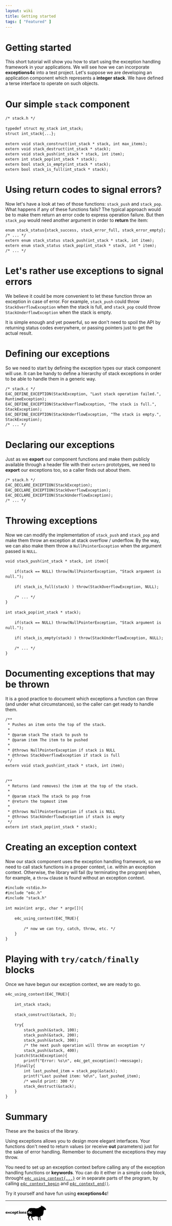 ```yaml
---
layout: wiki
title: Getting started
tags: [ "Featured" ]
---
```


# Getting started

This short tutorial will show you how to start using the exception handling framework in your applications. We will see how we can incorporate **exceptions4c** into a test project. Let's suppose we are developing an application component which represents a **integer stack**. We have defined a terse interface to operate on such objects.

# Our simple `stack` component

```
/* stack.h */

typedef struct my_stack int_stack;
struct int_stack{...};

extern void stack_construct(int_stack * stack, int max_items);
extern void stack_destruct(int_stack * stack);
extern void stack_push(int_stack * stack, int item);
extern int stack_pop(int_stack * stack);
extern bool stack_is_empty(int_stack * stack);
extern bool stack_is_full(int_stack * stack);
```

# Using return codes to signal errors?

Now let's have a look at two of those functions: `stack_push` and `stack_pop`. What happens if any of these functions fails? The typical approach would be to make them return an error code to express operation failure. But then `stack_pop` would need another argument in order to **return** the item:

```
enum stack_status{stack_success, stack_error_full, stack_error_empty};
/* ... */
extern enum stack_status stack_push(int_stack * stack, int item);
extern enum stack_status stack_pop(int_stack * stack, int * item);
/* ... */
```

# Let's rather use exceptions to signal errors

We believe it could be more convenient to let these function throw an exception in case of error. For example, `stack_push` could throw `StackOverflowException` when the stack is full, and `stack_pop` could throw `StackUnderflowException` when the stack is empty.

It is simple enough and yet powerful, so we don't need to spoil the API by returning status codes everywhere, or passing pointers just to get the actual result.

# Defining our exceptions

So we need to start by defining the exception types our stack component will use. It can be handy to define a hierarchy of stack exceptions in order to be able to handle them in a generic way.

```
/* stack.c */
E4C_DEFINE_EXCEPTION(StackException, "Last stack operation failed.", RuntimeException);
E4C_DEFINE_EXCEPTION(StackOverflowException, "The stack is full.", StackException);
E4C_DEFINE_EXCEPTION(StackUnderflowException, "The stack is empty.", StackException);
/* ... */
```

# Declaring our exceptions

Just as we **export** our component functions and make them publicly available through a header file with their `extern` prototypes, we need to **export** our exceptions too, so a caller finds out about them.

```
/* stack.h */
E4C_DECLARE_EXCEPTION(StackException);
E4C_DECLARE_EXCEPTION(StackOverflowException);
E4C_DECLARE_EXCEPTION(StackUnderflowException);
/* ... */
```

# Throwing exceptions

Now we can modify the implementation of `stack_push` and `stack_pop` and make them throw an exception at stack overflow / underflow. By the way, we can also make them throw a `NullPointerException` when the argument passed is `NULL`.

```
void stack_push(int_stack * stack, int item){

    if(stack == NULL) throw(NullPointerException, "Stack argument is null.");

    if( stack_is_full(stack) ) throw(StackOverflowException, NULL);

    /* ... */
}

int stack_pop(int_stack * stack);

    if(stack == NULL) throw(NullPointerException, "Stack argument is null.");

    if( stack_is_empty(stack) ) throw(StackUnderflowException, NULL);

    /* ... */
}
```

# Documenting exceptions that may be thrown

It is a good practice to document which exceptions a function can throw (and under what circumstances), so the caller can get ready to handle them.

```
/**
 * Pushes an item onto the top of the stack.
 *
 * @param stack The stack to push to
 * @param item The item to be pushed
 *
 * @throws NullPointerException if stack is NULL
 * @throws StackOverflowException if stack is full
 */
extern void stack_push(int_stack * stack, int item);


/**
 * Returns (and removes) the item at the top of the stack.
 *
 * @param stack The stack to pop from
 * @return the topmost item
 *
 * @throws NullPointerException if stack is NULL
 * @throws StackUnderflowException if stack is empty
 */
extern int stack_pop(int_stack * stack);
```

# Creating an exception context

Now our stack component uses the exception handling framework, so we need to call stack functions in a proper context, i.e. within an exception context. Otherwise, the library will fail (by terminating the program) when, for example, a `throw` clause is found without an exception context.

```
#include <stdio.h>
#include "e4c.h"
#include "stack.h"

int main(int argc, char * argv[]){

    e4c_using_context(E4C_TRUE){

        /* now we can try, catch, throw, etc. */
    }
}
```

# Playing with `try/catch/finally` blocks

Once we have begun our exception context, we are ready to go.

```
e4c_using_context(E4C_TRUE){

    int_stack stack;

    stack_construct(&stack, 3);

    try{
        stack_push(&stack, 100);
        stack_push(&stack, 200);
        stack_push(&stack, 300);
        /* the next push operation will throw an exception */
        stack_push(&stack, 400);
    }catch(StackException){
        printf("Error: %s\n", e4c_get_exception()->message);
    }finally{
        int last_pushed_item = stack_pop(&stack);
        printf("Last pushed item: %d\n", last_pushed_item);
        /* would print: 300 */
        stack_destruct(&stack);
    }
}
```

# Summary

These are the basics of the library.

Using exceptions allows you to design more elegant interfaces. Your functions don't need to return values (or receive **out** parameters) just for the sake of error handling. Remember to document the exceptions they may throw.

You need to set up an exception context before calling any of the exception handling functions or **keywords**. You can do it either in a simple code block, throught [`e4c_using_context{...}`](macros.md#e4c_using_context) or in separate parts of the program, by calling [`e4c_context_begin`](functions.md#e4c_context_begin) and [`e4c_context_end()`](functions.md#e4c_context_end).

Try it yourself and have fun using **exceptions4c**!

----

![](https://raw.githubusercontent.com/guillermocalvo/exceptions4c/master/etc/img/logo/exceptions4c_128.png)
